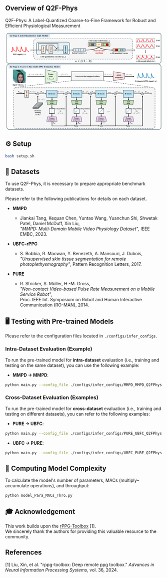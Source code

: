 ## Overview of Q2F-Phys
Q2F-Phys: A Label-Quantized Coarse-to-Fine Framework for Robust and Efficient Physiological Measurement
<p align="center">
  <img src="assets/figures/Overview.png" alt="Framework Overview" width="800"/>
</p>

## ⚙️ Setup
```bash
bash setup.sh
```

## 📁 Datasets
To use Q2F-Phys, it is necessary to prepare appropriate benchmark datasets.

Please refer to the following publications for details on each dataset.
- **MMPD**  
  - Jiankai Tang, Kequan Chen, Yuntao Wang, Yuanchun Shi, Shwetak Patel, Daniel McDuff, Xin Liu,  
    *"MMPD: Multi-Domain Mobile Video Physiology Dataset"*, IEEE EMBC, 2023.

- **UBFC-rPPG**  
  - S. Bobbia, R. Macwan, Y. Benezeth, A. Mansouri, J. Dubois,  
    *"Unsupervised skin tissue segmentation for remote photoplethysmography"*, Pattern Recognition Letters, 2017.

- **PURE**  
  - R. Stricker, S. Müller, H.-M. Gross,  
    *"Non-contact Video-based Pulse Rate Measurement on a Mobile Service Robot"*,  
    Proc. IEEE Int. Symposium on Robot and Human Interactive Communication (RO-MAN), 2014.

## 🖥️ Testing with Pre-trained Models
Please refer to the configuration files located in `./configs/infer_configs`.

### Intra-Dataset Evaluation (Example)
To run the pre-trained model for **intra-dataset** evaluation (i.e., training and testing on the same dataset), you can use the following example:
- **MMPD → MMPD**:
```bash
python main.py --config_file ./configs/infer_configs/MMPD_MMPD_Q2FPhys.yaml
```

### Cross-Dataset Evaluation (Examples)
To run the pre-trained model for **cross-dataset** evaluation (i.e., training and testing on different datasets), you can refer to the following examples:

- **PURE → UBFC**:
```bash
python main.py --config_file ./configs/infer_configs/PURE_UBFC_Q2FPhys.yaml
```

- **UBFC → PURE**:
```bash
python main.py --config_file ./configs/infer_configs/UBFC_PURE_Q2FPhys.yaml
```


## 🧮 Computing Model Complexity
To calculate the model's number of parameters, MACs (multiply–accumulate operations), and throughput:
```
python model_Para_MACs_Thro.py
```


## 🎓 Acknowledgement
This work builds upon the [rPPG-Toolbox](https://github.com/ubicomplab/rPPG-Toolbox) [1].  
We sincerely thank the authors for providing this valuable resource to the community.



## References
[1] Liu, Xin, et al. "rppg-toolbox: Deep remote ppg toolbox." *Advances in Neural Information Processing Systems*, vol. 36, 2024.
